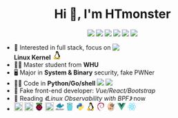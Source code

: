 <!-- ![](https://htmonster.xyz/static/icons/logo.png) -->

<h1 align="center">Hi 👋, I'm HTmonster</h1>


<p align="center">
  <a href="https://www.htmonster.xyz"><img src="https://img.shields.io/website?up_message=online&url=https%3A%2F%2Fwww.htmonster.xyz"></a>
  <img src="https://badges.pufler.dev/visits/HTmonster/HTmonster?logo=github">
  <img src="https://badges.pufler.dev/repos/HTmonster?color=green&logo=github">
  <img src="https://badges.pufler.dev/years/HTmonster?color=red&logo=github">
  <img src="https://img.shields.io/github/followers/HTmonster?style=social">
  <img src="https://img.shields.io/github/stars/HTmonster?style=social">
</p>


<img align="right" width="50%" src="https://github-readme-stats.vercel.app/api?username=HTmonster">

-  🧐 Interested in full stack, focus on **Linux Kernel** <img src="https://raw.githubusercontent.com/devicons/devicon/master/icons/linux/linux-original.svg" width="20" height="20">
-  :man_student: Master student from **WHU**
-  :desktop_computer: Major in **System & Binary** security, fake PWNer  
-  :man_technologist: Code in **Python/Go/shell** <img src="https://img.shields.io/badge/-Gopher-lightblue?logo=Go"> <img src="https://img.shields.io/badge/-Pythonista-lightgrey?logo=Python">
-  :pencil: Fake front-end developer: *Vue/React/Bootstrap*
-  🏴 Reading *《Linux Observability with BPF》* now
-  <img src="https://www.vectorlogo.zone/logos/pytorch/pytorch-icon.svg" width="20" height="20"> <img src="https://cdn.worldvectorlogo.com/logos/arduino-1.svg" width="20" height="20"> <img src="https://raw.githubusercontent.com/devicons/devicon/master/icons/raspberrypi/raspberrypi-original.svg" width="20" height="20"> <img src="https://user-images.githubusercontent.com/27820077/159216846-e7957b03-6a6b-4a73-92d4-7a38e2dc5b7d.png" width="20" height="20"> <img src="https://raw.githubusercontent.com/devicons/devicon/master/icons/docker/docker-original-wordmark.svg" width="20" height="20"> <img src="https://raw.githubusercontent.com/devicons/devicon/master/icons/go/go-original.svg" width="20" height="20"> <img src="https://raw.githubusercontent.com/devicons/devicon/master/icons/python/python-original.svg" width="20" height="20"> <img src="https://raw.githubusercontent.com/devicons/devicon/master/icons/linux/linux-original.svg" width="20" height="20"> <img src="https://raw.githubusercontent.com/devicons/devicon/master/icons/debian/debian-original.svg" width="20" height="20"> <img src="https://raw.githubusercontent.com/devicons/devicon/master/icons/gcc/gcc-original.svg" width="20" height="20"> <img src="https://raw.githubusercontent.com/devicons/devicon/master/icons/vuejs/vuejs-original.svg" width="20" height="20"> <img src="https://raw.githubusercontent.com/devicons/devicon/master/icons/react/react-original.svg" width="20" height="20">
